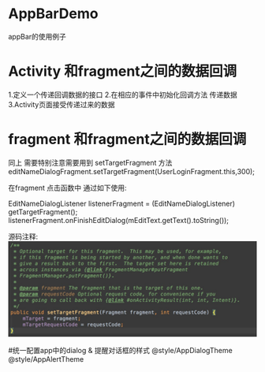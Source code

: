 # AppBarDemo
appBar的使用例子

# Activity 和fragment之间的数据回调

1.定义一个传递回调数据的接口
2.在相应的事件中初始化回调方法 传递数据
3.Activity页面接受传递过来的数据 

# fragment 和fragment之间的数据回调
同上
需要特别注意需要用到  setTargetFragment 方法
  editNameDialogFragment.setTargetFragment(UserLoginFragment.this,300);
  
  在fragment 点击函数中 通过如下使用:
  
  EditNameDialogListener listenerFragment = (EditNameDialogListener) getTargetFragment();
  listenerFragment.onFinishEditDialog(mEditText.getText().toString());

  源码注释:
  ![](https://github.com/DavikChen/AppBarDemo/blob/master/setTargetFragment.png)  
  
  #统一配置app中的dialog & 提醒对话框的样式
    <!-- Apply default style for dialogs -->
    <item name="android:dialogTheme">@style/AppDialogTheme</item>
    <!-- Apply default style for alert dialogs -->
    <item name="android:alertDialogTheme">@style/AppAlertTheme</item>
